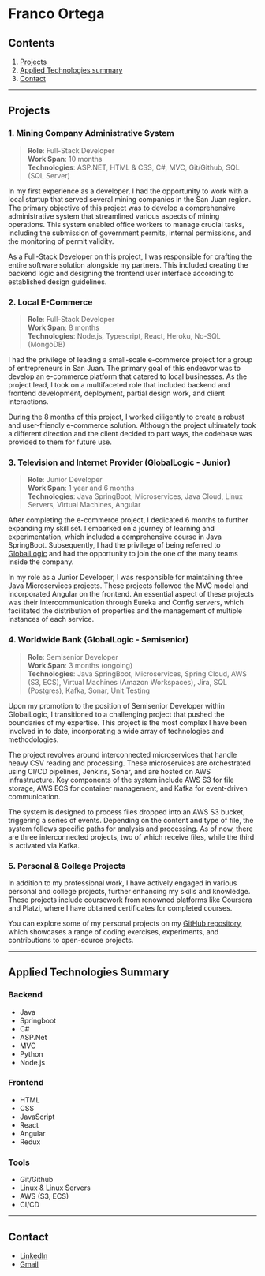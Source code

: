# Franco Ortega

## Contents

1. [Projects](#projects)
2. [Applied Technologies summary](#applied-technologies-summary)
3. [Contact](#contact)

---

## Projects

### 1. Mining Company Administrative System

>**Role**: Full-Stack Developer  
**Work Span**: 10 months  
**Technologies**: ASP.NET, HTML & CSS, C#, MVC, Git/Github, SQL (SQL Server)

In my first experience as a developer, I had the opportunity to work with a local startup that served several mining companies in the San Juan region. The primary objective of this project was to develop a comprehensive administrative system that streamlined various aspects of mining operations. This system enabled office workers to manage crucial tasks, including the submission of government permits, internal permissions, and the monitoring of permit validity.

As a Full-Stack Developer on this project, I was responsible for crafting the entire software solution alongside my partners. This included creating the backend logic and designing the frontend user interface according to established design guidelines.

### 2. Local E-Commerce

>**Role**: Full-Stack Developer  
**Work Span**: 8 months  
**Technologies**: Node.js, Typescript, React, Heroku, No-SQL (MongoDB)

I had the privilege of leading a small-scale e-commerce project for a group of entrepreneurs in San Juan. The primary goal of this endeavor was to develop an e-commerce platform that catered to local businesses. As the project lead, I took on a multifaceted role that included backend and frontend development, deployment, partial design work, and client interactions.

During the 8 months of this project, I worked diligently to create a robust and user-friendly e-commerce solution. Although the project ultimately took a different direction and the client decided to part ways, the codebase was provided to them for future use.

### 3. Television and Internet Provider (GlobalLogic - Junior)

>**Role**: Junior Developer  
**Work Span**: 1 year and 6 months  
**Technologies**: Java SpringBoot, Microservices, Java Cloud, Linux Servers, Virtual Machines, Angular

After completing the e-commerce project, I dedicated 6 months to further expanding my skill set. I embarked on a journey of learning and experimentation, which included a comprehensive course in Java SpringBoot. Subsequently, I had the privilege of being referred to [GlobalLogic](https://www.globallogic.com/latam/) and had the opportunity to join the one of the many teams inside the company.

In my role as a Junior Developer, I was responsible for maintaining three Java Microservices projects. These projects followed the MVC model and incorporated Angular on the frontend. An essential aspect of these projects was their intercommunication through Eureka and Config servers, which facilitated the distribution of properties and the management of multiple instances of each service.

### 4. Worldwide Bank (GlobalLogic - Semisenior)

> **Role**: Semisenior Developer  
**Work Span**: 3 months (ongoing)  
**Technologies**: Java SpringBoot, Microservices, Spring Cloud, AWS (S3, ECS), Virtual Machines (Amazon Workspaces), Jira, SQL (Postgres), Kafka, Sonar, Unit Testing

Upon my promotion to the position of Semisenior Developer within GlobalLogic, I transitioned to a challenging project that pushed the boundaries of my expertise. This project is the most complex I have been involved in to date, incorporating a wide array of technologies and methodologies.

The project revolves around interconnected microservices that handle heavy CSV reading and processing. These microservices are orchestrated using CI/CD pipelines, Jenkins, Sonar, and are hosted on AWS infrastructure. Key components of the system include AWS S3 for file storage, AWS ECS for container management, and Kafka for event-driven communication.

The system is designed to process files dropped into an AWS S3 bucket, triggering a series of events. Depending on the content and type of file, the system follows specific paths for analysis and processing. As of now, there are three interconnected projects, two of which receive files, while the third is activated via Kafka.

### 5. Personal & College Projects

In addition to my professional work, I have actively engaged in various personal and college projects, further enhancing my skills and knowledge. These projects include coursework from renowned platforms like Coursera and Platzi, where I have obtained certificates for completed courses.

You can explore some of my personal projects on my [GitHub repository](https://github.com/ortegafran97), which showcases a range of coding exercises, experiments, and contributions to open-source projects.

---

## Applied Technologies Summary

### Backend

- Java
- Springboot
- C#
- ASP.Net
- MVC
- Python
- Node.js

### Frontend

- HTML
- CSS
- JavaScript
- React
- Angular
- Redux

### Tools

- Git/Github
- Linux & Linux Servers
- AWS (S3, ECS)
- CI/CD

---

## Contact

- <a href="https://www.linkedin.com/in/ortega-franco/" target="_blank">LinkedIn</a>
- <a href="mailto:ortegafran97@gmail.com">Gmail</a>
